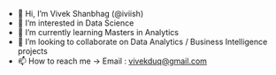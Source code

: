 - 👋 Hi, I’m Vivek Shanbhag (@iviish)
- 👀 I’m interested in Data Science
- 🌱 I’m currently learning Masters in Analytics
- 💞️ I’m looking to collaborate on Data Analytics / Business Intelligence projects
- 📫 How to reach me -> Email : vivekduq@gmail.com

<!---
iviish/iviish is a ✨ special ✨ repository because its `README.md` (this file) appears on your GitHub profile.
You can click the Preview link to take a look at your changes.
--->
